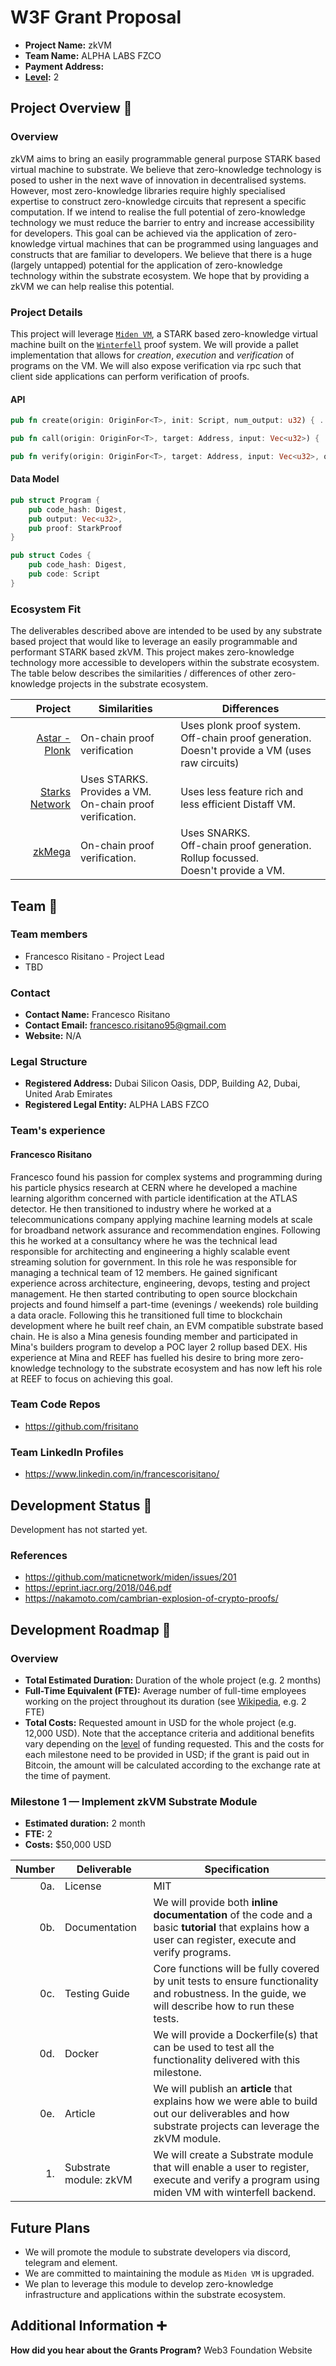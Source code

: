 # W3F Grant Proposal

- **Project Name:** zkVM
- **Team Name:** ALPHA LABS FZCO
- **Payment Address:** 
- **[Level](https://github.com/w3f/Grants-Program/tree/master#level_slider-levels):** 2

## Project Overview :page_facing_up:

### Overview

zkVM aims to bring an easily programmable general purpose STARK based virtual machine to substrate.  We believe that zero-knowledge technology is posed
to usher in the next wave of innovation in decentralised systems.  However, most zero-knowledge libraries require highly specialised expertise 
to construct zero-knowledge circuits that represent a specific computation.  If we intend to realise the full potential of zero-knowledge technology
we must reduce the barrier to entry and increase accessibility for developers.  This goal can be achieved via the application of zero-knowledge virtual 
machines that can be programmed using languages and constructs that are familiar to developers.  We believe that there is a huge (largely untapped) potential 
for the application of zero-knowledge technology within the substrate ecosystem.  We hope that by providing a zkVM we can help realise this potential.

### Project Details

This project will leverage [`Miden VM`](https://github.com/maticnetwork/miden), a STARK based zero-knowledge virtual machine built on the
[`Winterfell`](https://github.com/novifinancial/winterfell) proof system.  We will provide a pallet implementation that allows for *creation*, *execution* and 
*verification* of programs on the VM.  We will also expose verification via rpc such that client side applications can perform verification of proofs.  

#### API

```rust
pub fn create(origin: OriginFor<T>, init: Script, num_output: u32) { ... }

pub fn call(origin: OriginFor<T>, target: Address, input: Vec<u32>) { ... }

pub fn verify(origin: OriginFor<T>, target: Address, input: Vec<u32>, output: Vec<u32>, proof: StarkProof) { ... }
```

#### Data Model

```rust 
pub struct Program {
    pub code_hash: Digest,
    pub output: Vec<u32>,
    pub proof: StarkProof
}

pub struct Codes {
    pub code_hash: Digest,
    pub code: Script
}
```

### Ecosystem Fit

The deliverables described above are intended to be used by any substrate based project that would like to leverage an easily programmable and performant STARK 
based zkVM.  This project makes zero-knowledge technology more accessible to developers within the substrate ecosystem.  The table below describes
the similarities / differences of other zero-knowledge projects in the substrate ecosystem.

|                                                                                      Project | Similarities                                                      | Differences                                                                                              |
|---------------------------------------------------------------------------------------------:|-------------------------------------------------------------------|----------------------------------------------------------------------------------------------------------|
|                                       [Astar - Plonk](https://github.com/AstarNetwork/plonk) | On-chain proof verification                         | Uses plonk proof system. <br/>Off-chain proof generation.  <br/>Doesn't provide a VM (uses raw circuits) |
|                                     [Starks Network](https://github.com/gbctech/starks-node) | Uses STARKS. <br/>Provides a VM. <br/>On-chain proof verification. | Uses less feature rich and less efficient Distaff VM.                                                    |
|                                              [zkMega](https://github.com/patractlabs/zkmega) | On-chain proof verification.             | Uses SNARKS. <br/>Off-chain proof generation. <br/>Rollup focussed. <br/>Doesn't provide a VM.                |

## Team :busts_in_silhouette:

### Team members

- Francesco Risitano - Project Lead
- TBD

### Contact

- **Contact Name:** Francesco Risitano
- **Contact Email:** francesco.risitano95@gmail.com
- **Website:** N/A

### Legal Structure

- **Registered Address:** Dubai Silicon Oasis, DDP, Building A2, Dubai, United Arab Emirates
- **Registered Legal Entity:** ALPHA LABS FZCO

### Team's experience

#### Francesco Risitano
Francesco found his passion for complex systems and programming during his particle physics research at CERN where he developed 
a machine learning algorithm concerned with particle identification at the ATLAS detector.  He then transitioned to industry where he
worked at a telecommunications company applying machine learning models at scale for broadband network assurance and recommendation engines. 
Following this he worked at a consultancy where he was the technical lead responsible for architecting and engineering a highly scalable event streaming solution 
for government. In this role he was responsible for managing a technical team of 12 members.  He gained significant experience across
architecture, engineering, devops, testing and project management.  He then started contributing to open source blockchain projects and found himself
a part-time (evenings / weekends) role building a data oracle.  Following this he transitioned full time to blockchain development where he built reef chain, 
an EVM compatible substrate based chain.  He is also a Mina genesis founding member and participated in Mina's builders program to develop a POC layer 2 rollup based DEX.  His
experience at Mina and REEF has fuelled his desire to bring more zero-knowledge technology to the substrate ecosystem and has now left his role at REEF
to focus on achieving this goal.

### Team Code Repos

- https://github.com/frisitano

### Team LinkedIn Profiles

- https://www.linkedin.com/in/francescorisitano/

## Development Status :open_book:

Development has not started yet.

### References

- https://github.com/maticnetwork/miden/issues/201
- https://eprint.iacr.org/2018/046.pdf
- https://nakamoto.com/cambrian-explosion-of-crypto-proofs/

## Development Roadmap :nut_and_bolt:

### Overview

- **Total Estimated Duration:** Duration of the whole project (e.g. 2 months)
- **Full-Time Equivalent (FTE):**  Average number of full-time employees working on the project throughout its duration (see [Wikipedia](https://en.wikipedia.org/wiki/Full-time_equivalent), e.g. 2 FTE)
- **Total Costs:** Requested amount in USD for the whole project (e.g. 12,000 USD). Note that the acceptance criteria and additional benefits vary depending on the [level](../README.md#level_slider-levels) of funding requested. This and the costs for each milestone need to be provided in USD; if the grant is paid out in Bitcoin, the amount will be calculated according to the exchange rate at the time of payment.

### Milestone 1 — Implement zkVM Substrate Module

- **Estimated duration:** 2 month
- **FTE:**  2
- **Costs:** $50,000 USD

| Number | Deliverable            | Specification                                                                                                                                          |
| -----: |------------------------|--------------------------------------------------------------------------------------------------------------------------------------------------------|
| 0a. | License                | MIT                                                                                                                                                    |
| 0b. | Documentation          | We will provide both **inline documentation** of the code and a basic **tutorial** that explains how a user can register, execute and verify programs. |
| 0c. | Testing Guide          | Core functions will be fully covered by unit tests to ensure functionality and robustness. In the guide, we will describe how to run these tests.      |
| 0d. | Docker                 | We will provide a Dockerfile(s) that can be used to test all the functionality delivered with this milestone.                                          |
| 0e. | Article                | We will publish an **article** that explains how we were able to build out our deliverables and how substrate projects can leverage the zkVM module.   
| 1. | Substrate module: zkVM | We will create a Substrate module that will enable a user to register, execute and verify a program using miden VM with winterfell backend.            |

## Future Plans

- We will promote the module to substrate developers via discord, telegram and element.
- We are committed to maintaining the module as `Miden VM` is upgraded.
- We plan to leverage this module to develop zero-knowledge infrastructure and applications within the substrate ecosystem.


## Additional Information :heavy_plus_sign:

**How did you hear about the Grants Program?** Web3 Foundation Website
